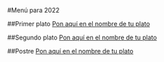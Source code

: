 #Menú para 2022

##Primer plato
[Pon aquí en el nombre de tu plato](http://elnombredetuenlace.net)


##Segundo plato
[Pon aquí en el nombre de tu plato](http://elnombredetuenlace.net)


##Postre
[Pon aquí en el nombre de tu plato](http://elnombredetuenlace.net)

